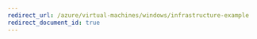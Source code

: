 ```yaml
---
redirect_url: /azure/virtual-machines/windows/infrastructure-example
redirect_document_id: true
---
```

